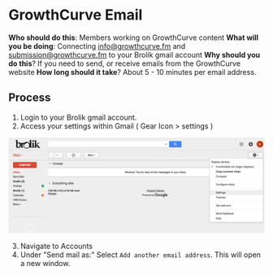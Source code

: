<!-- TITLE: Email Setup -->
<!-- SUBTITLE: Connecting GrowthCurve Email to gmail -->

# GrowthCurve Email

**Who should do this**: Members working on GrowthCurve content
**What will you be doing**: Connecting info@growthcurve.fm and submission@growthcurve.fm to your Brolik gmail account
**Why should you do this**? If you need to send, or receive emails from the GrowthCurve website
**How long should it take**? About 5 - 10 minutes per email address.

## Process
1. Login to your Brolik gmail account. 
2. Access your settings within Gmail ( Gear Icon > settings )

![Screen Shot 2018 04 06 At 2 01 15 Pm](/uploads/screen-shot-2018-04-06-at-2-01-15-pm.png "Screen Shot 2018 04 06 At 2 01 15 Pm")

3. Navigate to Accounts
4. Under "Send mail as:" Select `Add another email address`. This will open a new window.

